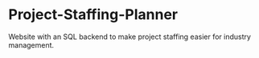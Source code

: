 # Project-Staffing-Planner
Website with an SQL backend to make project staffing easier for industry management.
